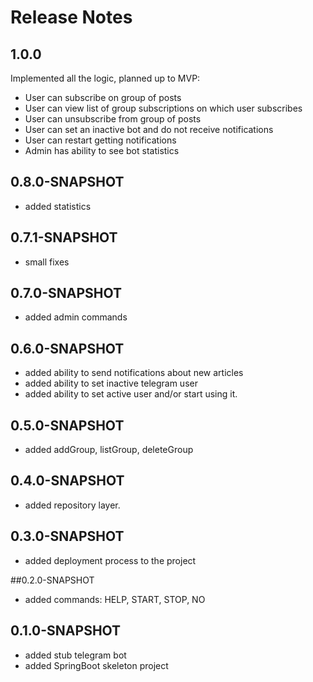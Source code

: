 # Release Notes

## 1.0.0
Implemented all the logic, planned up to MVP:
* User can subscribe on group of posts
* User can view list of group subscriptions on which user subscribes
* User can unsubscribe from group of posts
* User can set an inactive bot and do not receive notifications
* User can restart getting notifications
* Admin has ability to see bot statistics

## 0.8.0-SNAPSHOT
* added statistics

## 0.7.1-SNAPSHOT
* small fixes

## 0.7.0-SNAPSHOT
* added admin commands

## 0.6.0-SNAPSHOT

*   added ability to send notifications about new articles
*   added ability to set inactive telegram user
*   added ability to set active user and/or start using it.

## 0.5.0-SNAPSHOT
* added addGroup, listGroup, deleteGroup

## 0.4.0-SNAPSHOT
* added repository layer.

## 0.3.0-SNAPSHOT
* added deployment process to the project

##0.2.0-SNAPSHOT
* added commands: HELP, START, STOP, NO

## 0.1.0-SNAPSHOT
* added stub telegram bot
* added SpringBoot skeleton project
